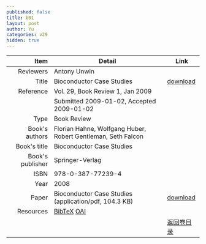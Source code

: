 ```yaml
---
published: false
title: b01
layout: post
author: Yu
categories: v29
hidden: true
---
```


| Item | Detail | Link |
|---:|---|---|
| Reviewers | Antony Unwin| |
| Title |Bioconductor Case Studies | [download](http://www.jstatsoft.org/v29/b01/paper) |
| Reference |Vol. 29, Book Review 1, Jan 2009 | |
| | Submitted 2009-01-02, Accepted 2009-01-02| | 
| Type | Book Review| |
| Book's authors | Florian Hahne, Wolfgang Huber, Robert Gentleman, Seth Falcon| |
| Book's title | Bioconductor Case Studies| |
| Book's publisher | Springer-Verlag| |
| ISBN | 978-0-387-77239-4| |
| Year | 2008| |
| Paper | Bioconductor Case Studies  (application/pdf, 104.3 KB)| [download](http://www.jstatsoft.org/v29/b01/paper) |
| Resources | [BibTeX](http://www.jstatsoft.org/v29/b01/bibtex) [OAI](http://www.jstatsoft.org/oai?verb=GetRecord&identifier=oai.jstatsoft/v29/b01&prefix=oai_dc)| |
| |  | [返回卷目录]({{site.baseurl}}/volume/v29.html) |